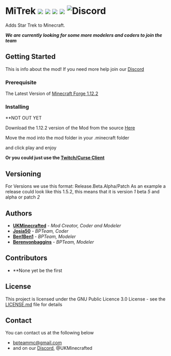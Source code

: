 # MiTrek ![](https://img.shields.io/badge/Creator-UKMinecrafted-orange.svg) ![](https://img.shields.io/badge/Minecraft-1.12.2-blue.svg) ![](https://img.shields.io/badge/Owner-BPTeam-blue.svg) ![](https://img.shields.io/badge/Mod%20Status-WIP-red.svg) ![Discord](https://img.shields.io/discord/538796875311218721.svg?style=plastic)

Adds Star Trek to Minecraft.

***We are currently looking for some more modelers and coders to join the team***
## Getting Started

This is info about the mod!
If you need more help join our [Discord](https://discord.gg/R6GQ4PU)

### Prerequisite
The Latest Version of [Minecraft  Forge 1.12.2](https://www.minecraftforge.net)

### Installing
**NOT OUT YET

Download the 1.12.2 version of the Mod from the source [Here](https://minecraft.curseforge.com/projects/...)

Move the mod into the mod folder in your .minecraft folder

and click play and enjoy

**Or you could just use the [Twitch/Curse Client](https://app.twitch.tv/download)**
## Versioning

For Versions we use this format: Release.Beta.Alpha/Patch As an example a release could look like this 1.5.2, this means that it is version *1* beta *5* and alpha or patch *2*

## Authors

* **[UKMinecrafted](https://GitHub.com/UKMinecrafted)** - *Mod Creator, Coder and Modeler*
* **[Josia50](https://GitHub.com/Josia50)** - *BPTeam, Coder*
* **[Ben1Ben1](https://GitHub.com/Ben1Ben1)** - *BPTeam, Modeler*
* **[Berenvonbaggins](https://github.com/berenvonbaggins)** - *BPTeam, Modeler*

## Contributors

* **None yet be the first

## License

This project is licensed under the GNU Public Licence 3.0  License - see the [LICENSE.md](LICENSE.md) file for details

## Contact
You can contact us at the following below
* bpteammc@gmail.com
* and on our [Discord](https://discord.gg/R6GQ4PU), @UKMinecrafted
